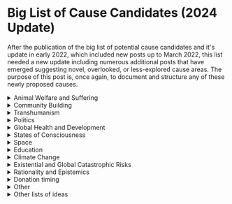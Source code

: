 # Big List of Cause Candidates (2024 Update)
After the publication of the big list of potential cause candidates and it's update in early 2022, which included new posts up to March 2022, this list needed a new update including numerous additional posts that have emerged suggesting novel, overlooked, or less-explored cause areas. The purpose of this post is, once again, to document and structure any of these newly proposed causes. 

<details>
<summary>Animal Welfare and Suffering</summary>
  ---
  
**1.Wild Animal Suffering Caused by Fires**

- [Wild animal suffering caused by fires and ways to prevent it: a noncontroversial intervention](https://forum.effectivealtruism.org/posts/D2L3YjYnKh6XtZZqu/wild-animal-suffering-caused-by-fires-and-ways-to-prevent-it) (@Animal_Ethics)

**2. Invertebrate Welfare**

- [Invertebrate Welfare Cause Profile](https://forum.effectivealtruism.org/posts/EDCwbDEhwRGZjqY6S/invertebrate-welfare-cause-profile) (@Jason Schukraft)
- [The scale of direct human impact on invertebrates](https://forum.effectivealtruism.org/posts/9drbh8sKzzykaX38P/the-scale-of-direct-human-impact-on-invertebrates) (@abrahamrowe)

**3. Humane Pesticides**

- [Humane Pesticides as the Most Marginally Effective Cause](https://forum.effectivealtruism.org/posts/qnGkejbe7S8tpCaBx/humane-pesticides-as-the-most-marginally-effective-cause) (@JeffMJordan)
- [Improving Pest Management for Wild Insect Welfare](https://forum.effectivealtruism.org/posts/puxyrkSSZ9FEYK6Rm/improving-pest-management-for-wild-insect-welfare-1) (@Wild_Animal_Initiative)

**4. Diet Change**

- [Is promoting veganism neglected and if so what is the most effective way of promoting it?](https://forum.effectivealtruism.org/posts/CZ2pyJPTAjcMX5Gyt/is-promoting-veganism-neglected-and-if-so-what-is-the-most) (@samuel072)
- [Animal Equality showed that advocating for diet change works. But is it cost-effective?](https://forum.effectivealtruism.org/posts/9ShnvD6Zprhj77zD8/animal-equality-showed-that-advocating-for-diet-change-works) (@Peter_Hurford, @Marcus_A_Davis)
- [Cost-effectiveness analysis of a program promoting a vegan diet](https://forum.effectivealtruism.org/posts/bxqMGCLNaz8Cbq7Yr/cost-effectiveness-analysis-of-a-program-promoting-a-vegan) (@nadavb, @sella, @GidonKadosh, @MorHanany)
- [Measuring Change in Diet for Animal Advocacy](https://forum.effectivealtruism.org/posts/Z6QhwL3MDppdrygQB/measuring-change-in-diet-for-animal-advocacy) (@Jacob_Peacock)

**5. Vegan/Vegetarian Recidivism**

- [Veg*n recidivism seems important, tractable, and neglected](https://forum.effectivealtruism.org/posts/NDhjoWvTA8z4pq8hD/veg-n-recidivism-seems-important-tractable-and-neglected) (@xccf)

**6. Plant-Based Seafood**

- [Plant-Based Seafood: A Promising Intervention in Food Technology? - Charity Entrepreneurship Approach Report](https://forum.effectivealtruism.org/posts/FWRqytSMLZXSSQP4N/plant-based-seafood-a-promising-intervention-in-food) (vicky_cox)

**7. Improving plant-based diets**

- [The Case for Rare Chinese Tofus](https://forum.effectivealtruism.org/posts/u76hM793BDvyqfdAH/the-case-for-rare-chinese-tofus-1) (@George Stiffman)


**8. Moral Circle Expansion**

- [Why I prioritize moral circle expansion over artificial intelligence alignment](https://forum.effectivealtruism.org/posts/BY8gXSpGijypbGitT/why-i-prioritize-moral-circle-expansion-over-artificial) (@Jacy_Reese)

**9. Analgesics for Farm Animals**

- [Analgesics for farm animals](https://forum.effectivealtruism.org/posts/LLLFTXiHMEd4MctQ5/analgesics-for-farm-animals) (@Monica)

**10. Welfare of Specific Animals**

Rethink Priorities has done research on the welfare of specific animals, and possible interventions to improve it:

- *Honey Bee Welfare*: [Managed Honey Bee Welfare: Problems and Potential Interventions](https://forum.effectivealtruism.org/posts/XyKJJqLQjSKzL7ykP/managed-honey-bee-welfare-problems-and-potential-1)
- *Baitfish*: [Fish used as live bait by recreational fishermen](https://forum.effectivealtruism.org/posts/gGiiktK69R2YY7FfG/fish-used-as-live-bait-by-recreational-fishermen)
- *Fish Stocking*: [35-150 billion fish are raised in captivity to be released into the wild every year](https://forum.effectivealtruism.org/posts/4FSANaX3GvKHnTgbw/35-150-billion-fish-are-raised-in-captivity-to-be-released)
- *Wild-caught Fish*: [Worse things happen at sea: The welfare of wild-caught fish](http://www.fishcount.org.uk/published/standard/fishcountfullrptSR.pdf)
- *Cleaner Fish*: [Cleaner Fish: A Neglected Issue Within A Neglected Issue](https://forum.effectivealtruism.org/posts/HboFNEyAxa7nzdFhF/cleaner-fish-a-neglected-issue-within-a-neglected-issue) (@Martine Klock Fleten).
- *Rodents Fed to Snakes*: [Rodents farmed for pet snake food](https://forum.effectivealtruism.org/posts/pGwR2xc39PMSPa6qv/rodents-farmed-for-pet-snake-food) (@saulius)
- *Mice and Rats*: [Question] **[Are mice or rats (as pests) a potential area of animal welfare improvement?](https://forum.effectivealtruism.org/posts/RgkxGz75YogvTTA9o/are-mice-or-rats-as-pests-a-potential-area-of-animal-welfare) (@Louis_Dixon)
- *Insect Farming*: [Insects raised for food and feed — global scale, practices, and policy](https://forum.effectivealtruism.org/posts/ruFmR5oBgqLgTcp2b/insects-raised-for-food-and-feed-global-scale-practices-and)
- *Snail Farming*: [Snails used for human consumption: The case of meat and slime](https://forum.effectivealtruism.org/posts/C8247akhZpyMXkRb3/snails-used-for-human-consumption-the-case-of-meat-and-slime)
- *Cochineals*: [Global cochineal production: scale, welfare concerns, and potential interventions](https://forum.effectivealtruism.org/posts/tDYtn4DhFsR7pR35i/global-cochineal-production-scale-welfare-concerns-and)
- *Silkworms*: [Silk production: global scale and animal welfare issues](https://forum.effectivealtruism.org/posts/mZEuNcwTZxLnXrZR6/silk-production-global-scale-and-animal-welfare-issues)
- *Owned cats outdoors in Canada: [*Would a reduction in the number of owned cats outdoors in Canada and the US increase animal welfare?](https://forum.effectivealtruism.org/posts/QwPg6C43s6wKZ2tv7/would-a-reduction-in-the-number-of-owned-cats-outdoors-in-1) (@kcudding)
- *Chickens*: [Question] [New EA cause area: Breeding really dumb chickens](https://forum.effectivealtruism.org/posts/ySwJso4F3AzbxHdET/new-ea-cause-area-breeding-really-dumb-chickens) (@Sam Enright).
- *Baboons*: [Urban wildlife in South Africa - Cape baboons](https://forum.effectivealtruism.org/posts/sadugJrbaa9v2z9zg/urban-wildlife-in-south-africa-cape-baboons) (@ajmfisher). 

**11. Cell-Based Meat R&D**

- [The extreme cost-effectiveness of cell-based meat R&D](https://forum.effectivealtruism.org/posts/cXWAJPipxg5dMxfx8/the-extreme-cost-effectiveness-of-cell-based-meat-r-and-d) (@Stijn)

**12. Animal-Free Proteins**

- [Animal-free proteins: A bright outlook and a to-do list (BCG report)](https://forum.effectivealtruism.org/posts/AwPtuGn62p6T4yuhD/animal-free-proteins-a-bright-outlook-and-a-to-do-list-bcg) (@FGH)

**13. Antibiotic Resistance in Farmed Animals**

- [Antibiotic resistance: Should animal advocates intervene?](https://forum.effectivealtruism.org/posts/2qXfME3Rrcd7mdnMr/antibiotic-resistance-should-animal-advocates-intervene) (@Bella_Forristal)


**14. Helping Wild Animals Through Vaccination**

- [Helping wild animals through vaccination: could this happen for coronaviruses like SARS-CoV-2?](https://forum.effectivealtruism.org/posts/AsKaJYQtm6NMHSc26/helping-wild-animals-through-vaccination-could-this-happen)


**15. Herbivorizing Predators**

- [Should we herbivorize predators?](https://forum.effectivealtruism.org/posts/t54zASn6ohSbTbrsX/should-we-herbivorize-predators)

</details>

<details>
<summary>Community Building</summary>


**1.Effective Animal Advocacy Movement Building**

*Related categories*: Animal Welfare and Suffering

- [Effective animal advocacy movement building: a neglected opportunity?](https://forum.effectivealtruism.org/posts/7sdcXbTqjgFwzds2S/effective-animal-advocacy-movement-building-a-neglected)

**2. Non-Western EA**

- [Neglected EA Regions](https://forum.effectivealtruism.org/posts/thydMM6FCuZFpRTS7/neglected-ea-regions)

**3. Understanding and/or reducing value drift.**

*Pointer: This cause has its own [EA Forum tag](https://forum.effectivealtruism.org/topics/value-drift).*

- [A Qualitative Analysis of Value Drift in EA](https://forum.effectivealtruism.org/posts/jG8pptGksBpzyTxYg/a-qualitative-analysis-of-value-drift-in-ea-1)

**4. High School Outreach**

- [EA outreach to high school competitors](https://forum.effectivealtruism.org/posts/DgygoJLDxBjFuq7p4/ea-outreach-to-high-school-competitors)

**5. Idea Inoculation**

- [Effective outreach: evaluating "Idea innoculation"](https://forum.effectivealtruism.org/posts/TkwAWgcYsF4DQ3T58/effective-outreach-evaluating-idea-innoculation)

**6. Values Spreading**

- [Values Spreading is Often More Important than Extinction Risk](https://reducing-suffering.org/values-spreading-often-important-extinction-risk/)
- [On Values Spreading](https://forum.effectivealtruism.org/posts/BpuTtsz6J6GBycYvJ/on-values-spreading)
- [Against moral advocacy](https://rationalaltruist.com/2013/06/13/against-moral-advocacy/)
- [Effective Altruism and Free Riding](https://forum.effectivealtruism.org/posts/54Cdt4BR84vDcki6i/effective-altruism-and-free-riding)
- [High-Leverage Values Spreading](https://forum.effectivealtruism.org/posts/wtNCs2TgtDpu3W7Ke/charities-i-would-like-to-see#High_Leverage_Values_Spreading)
- [Promoting Simple Altruism](https://forum.effectivealtruism.org/posts/Ekbs2zkPmxJYZxgwv/promoting-simple-altruism)
  
</details>

<details>
<summary>Transhumanism</summary>
  
*Related categories*: Global Health and Development, States of Consciousness

**1.Cryonics**

- [Is there a hedonistic utilitarian case for Cryonics? (Discuss)](https://forum.effectivealtruism.org/posts/jd4ycHq8aqFgJGvkY/is-there-a-hedonistic-utilitarian-case-for-cryonics-discuss) (@OzzieGooen)
- [Brain preservation to prevent involuntary death: a possible cause area](https://forum.effectivealtruism.org/posts/sRXQbZpCLDnBLXHAH/brain-preservation-to-prevent-involuntary-death-a-possible) (@AndyMcKenzie)

**2. Ageing**

*Pointer*: This cause candidate has its own [EA Forum tag](https://forum.effectivealtruism.org/topics/life-extension). For illustration purposes:

- [How to evaluate neglectedness and tractability of ageing research](https://forum.effectivealtruism.org/posts/zQDakLnNumoejXZuX/how-to-evaluate-neglectedness-and-tractability-of-aging)
- [Project Proposal: Gears and Aging](https://forum.effectivealtruism.org/posts/96QqhL5cJftYAp2ez/project-proposal-gears-and-aging)
- [[Draft] Fighting Aging as an Effective Altruism Cause](https://forum.effectivealtruism.org/posts/y3pkt43XsiGmg4Mje/draft-fighting-aging-as-an-effective-altruism-cause)
- [Cost-Effectiveness of Aging Research](https://forum.effectivealtruism.org/posts/JsL2kPWJYRxn9rCWR/cost-effectiveness-of-aging-research)
- [A general framework for evaluating ageing research](https://forum.effectivealtruism.org/posts/jYMdWskbrTWFXG6dH/a-general-framework-for-evaluating-aging-research-part-1)
- [RP Work Trial Output: How to Prioritize Anti-Aging Prioritization - A Light Investigation](https://forum.effectivealtruism.org/posts/55YvXmp693t5XaRyR/rp-work-trial-output-how-to-prioritize-anti-aging)

**3. Genetic Enhancement**

- [Genetic Enhancement as a Cause Area](https://forum.effectivealtruism.org/posts/T8eKL6xdfL4yA2kvg/genetic-enhancement-as-a-cause-area)

**4. Mind Enhancement**

- [Mind Enhancement: A High Impact, High Neglect Cause Area?](https://forum.effectivealtruism.org/posts/FvZmZdqHNofJyw4Xv/mind-enhancement-a-high-impact-high-neglect-cause-area)

- [Cause profile: Cognitive Enhancement Research](https://forum.effectivealtruism.org/posts/MojiqNw5MN6WMXETc/cause-profile-cognitive-enhancement-research-1)

**5. Finding Extraterrestrial Life**

- [Cosmic EA: How Cost Effective Is Informing ET?](https://forum.effectivealtruism.org/posts/ga5qCreTmruCkoL4F/cosmic-ea-how-cost-effective-is-informing-et)

</details>

<details>
<summary>Politics</summary>
### **Politics: Ideological Politics**

**1. Local Political Causes**

- [Should local EA groups support political causes?](https://forum.effectivealtruism.org/posts/kfw94gsrCwo8MuL8h/should-local-ea-groups-support-political-causes)
- [Recommendations for prioritizing political engagement in the 2020 US elections](https://forum.effectivealtruism.org/posts/bpeWM6uwPaMP3kJsC/recommendations-for-prioritizing-political-engagement-in-the)
- [New Top EA Cause: Politics](https://forum.effectivealtruism.org/posts/SwADGj8f5sxAmXyLx/new-top-ea-cause-politics)
- [Georgia on my Mind: Effectively Flipping the Senate](https://forum.effectivealtruism.org/posts/vzH8g7GtoJLQHzNLS/georgia-on-my-mind-effectively-flipping-the-senate)
- [What Are Effective Alternatives to Party Politics for Effective Public Policy Advocacy?](https://forum.effectivealtruism.org/posts/TJPedCHGoHJiySuTn/what-are-effective-alternatives-to-party-politics-for)
- [What is the increase in expected value of effective altruist Wayne Hsiung being mayor of Berkeley instead of its current incumbent?](https://forum.effectivealtruism.org/posts/Rcys5RkBzZ5vacBYY/what-is-the-increase-in-expected-value-of-effective-altruist)
- [Why are party politics not an EA priority?](https://forum.effectivealtruism.org/posts/Tju9XKJJhKbKo2CC7/why-are-party-politics-not-an-ea-priority)

**2. Fighting Harmful Ideologies**

- [Ineffective Altruism: Are there ideologies which generally cause their adherents to have worse impacts?](https://forum.effectivealtruism.org/posts/t2TMwuDirnFz6PA5p/ineffective-altruism-are-there-ideologies-which-generally)

### **Politics: Global politics**

Pointer: See also the EA Forum tag for [Global Governance](https://forum.effectivealtruism.org/topics/global-governance).

**1. Democracy Promotion**

- [Democracy Promotion as an EA Cause Area](https://forum.effectivealtruism.org/posts/dTconqCtsmHQsNwo9/democracy-promotion-as-an-ea-cause-area-1)
- [Decreasing populism and improving democracy, evidence-based policy, and rationality](https://forum.effectivealtruism.org/posts/8cr7godn8qN9wjQYj/decreasing-populism-and-improving-democracy-evidence-based) (@Hauke Hillebrandt)

**2. Promotion of Parliamentarism**

- [The effective altruist case for parliamentarism](https://forum.effectivealtruism.org/posts/ZKzjaAGhddTF3iCQ9/the-effective-altruist-case-for-parliamentarism)

**3. Promotion of Self-Determination**

- [A framework for self-determination](https://forum.effectivealtruism.org/posts/DBhuERvKRgGpLiK6T/A%20framework%20for%20self-determination)

**4. Human Rights in North Korea**

- [Cause Area: Human Rights in North Korea](https://forum.effectivealtruism.org/posts/werW78GfeAgBRbvF3/cause-area-human-rights-in-north-korea)

**5. Improving Local Governance in Fragile States**

- [Improving local governance in fragile states - practical lessons from the field](https://forum.effectivealtruism.org/posts/ynEh6An8PGpGmnCMM/improving-local-governance-in-fragile-states-practical)

### **Politics: System Change, Targeted Change, and Policy Reform.**

**1. Better Political Systems and Policy-Making**

Pointer: The related Institutional Decision-Making has its own [EA Forum tag](https://forum.effectivealtruism.org/topics/institutional-decision-making); more cause candidates can be found there.

- [Cause: Better political systems and policy making](https://forum.effectivealtruism.org/posts/qyX2YG2LCKCsMc2oX/cause-better-political-systems-and-policy-making)
- [Some personal thoughts on EA and systemic change](https://forum.effectivealtruism.org/posts/QYH9yJ4WfHRs3ftJD/some-personal-thoughts-on-ea-and-systemic-change)
- [Deliberation May Improve Decision-Making](https://forum.effectivealtruism.org/posts/kCkd9Mia2EmbZ3A9c/deliberation-may-improve-decision-making)
- [Answer to “Short List of Cause Areas?”](https://forum.effectivealtruism.org/posts/NxM7JENRyreE5BbjQ/short-list-of-cause-areas?commentId=7hwTnJz5uc2g7HPeC)

**2. Getting Money Out of Politics and Into Charity**

- [Getting money out of politics and into charity](https://forum.effectivealtruism.org/posts/poQebofmZCdXye8h6/getting-money-out-of-politics-and-into-charity)

**3. Vote Pairing**

- [Vote Pairing is a Cost-Effective Political Intervention](https://forum.effectivealtruism.org/posts/2QhtwLnxLa2DoBx2Z/vote-pairing-is-a-cost-effective-political-intervention) (@Ben_West)

**4. Electoral Reform**

- [Why You Should Invest In Upgrading Democracy And Give To The Center For Election Science](https://forum.effectivealtruism.org/posts/jSjBHmgu3ZGcrW4t2/why-you-should-invest-in-upgrading-democracy-and-give-to-the)

**5. Tax Justice**

- [Tax Havens and the case for Tax Justice](https://forum.effectivealtruism.org/posts/LMN6kLhdre9szBv5o/tax-havens-and-the-case-for-tax-justice)

**6. Effective Informational Lobbying**

- [Informational Lobbying: Theory and Effectiveness](https://forum.effectivealtruism.org/posts/K638s9L2wCEW78DEF/informational-lobbying-theory-and-effectiveness) (@Matt_Lerner)
- [Effective Lobbying Discussion Group](https://forum.effectivealtruism.org/posts/FqNbt76MLofRiFfKp/effective-lobbying-discussion-group) (@Noah Wescombe)

**7. Ballot Initiatives**

- [Intervention Profile: Ballot Initiatives](https://forum.effectivealtruism.org/posts/2LdswNsEZAgDfJDzo/intervention-profile-ballot-initiatives) (@Jason Schukraft)

**8. Increasing Development Aid**

*Related categories*: Global Health and Development.

- [Funding Proposal: Supporting a Campaign to Increase Canadian Official Development Assistance](https://forum.effectivealtruism.org/posts/9cLAqwGgtyGTkx28k/funding-proposal-supporting-a-campaign-to-increase-canadian)
- [EAF's ballot initiative doubled Zurich's development aid](https://forum.effectivealtruism.org/posts/dTdSnbBB2g65b2Fb9/eaf-s-ballot-initiative-doubled-zurich-s-development-aid)
- [£4bn for the global poor: the UK's 0.7%](https://forum.effectivealtruism.org/posts/a5qSgWBLRsicYFRFm/gbp4bn-for-the-global-poor-the-uk-s-0-7)

**9. Institutions for Future Generations**

*Pointer*: This cause candidate has its own [EA Forum tag](https://forum.effectivealtruism.org/topics/institutions-for-future-generations). For illustration purposes:

- [Institutions for Future Generations](https://forum.effectivealtruism.org/posts/op93xvHkJ5KvCrKaj/institutions-for-future-generations)
    
    

**10. Decline or Collapse of the US.**

- [EA and the Possible Decline of the US: Very Rough Thoughts](https://forum.effectivealtruism.org/posts/MjWHupe8d8mMGJqKP/ea-and-the-possible-decline-of-the-us-very-rough-thoughts) (@Cullen_OKeefe)

### **Politics: Armed Conflict**

This cause has two related EA Forum tags: [Armed conflict](https://forum.effectivealtruism.org/posts/MsJvzmYLMpsdJBb6C/which-nuclear-wars-should-worry-us-most) and [Nuclear Weapons](https://forum.effectivealtruism.org/topics/nuclear-weapons) which may contain more cause candidates.

**1. Preventing or Reducing The Severity of Nuclear War**

- [Which nuclear wars should worry us most?](https://forum.effectivealtruism.org/posts/MsJvzmYLMpsdJBb6C/which-nuclear-wars-should-worry-us-most) (@Luisa_Rodriguez)

*Note*: [Luisa Rodríguez](https://forum.effectivealtruism.org/users/luisa_rodriguez) has more content in this cause.

**2. Ukraine Conflict**

- [Ukraine giving - short term high leverage](https://forum.effectivealtruism.org/posts/9A8rfagaSvow6pCsN/ukraine-giving-short-term-high-leverage) (@Timothy_Liptrot)

</details>

<details>
<summary>Global Health and Development</summary>
### Global **Health and Development: Physical health**

**1. Reducing the Efficiency of Genocides**  

- [A brief look at reducing the efficiency of genocides](https://forum.effectivealtruism.org/posts/Du7BzmTEoDZ44AbN7/a-brief-look-at-reducing-the-efficiency-of-genocides) (@NLHeath)

**2. Malnutrition**

- [Might targeting malnutrition (not undernourishment!) be an important cause area?](https://forum.effectivealtruism.org/posts/3YEnCxrbFzmFDNfx5/might-targeting-malnutrition-not-undernourishment-be-an) (@peter_janicki)

**3. Diet Change**

- [Dietary habits – Another potential Cause Area?](https://forum.effectivealtruism.org/posts/k7qL3GsHqioyauHQw/dietary-habits-another-potential-cause-area) (@peter_janicki)

**4. Raising IQ**

*Related categories*: [Transhumanism](https://forum.effectivealtruism.org/topics/transhumanism)

- [Consider raising IQ to do good](https://forum.effectivealtruism.org/posts/oGBdBsPc45ZrRPkwZ/consider-raising-iq-to-do-good) (@Lila_Rieber)

**5. Physical Goods**

- [The EA movement is neglecting physical goods](https://forum.effectivealtruism.org/posts/XwchM4mDT6hocqj2h/the-ea-movement-is-neglecting-physical-goods) (@ruthgrace)

**6. Fighting Diarrhoea**

- [How does fighting diarrhoea stack up to malaria in effectiveness?](https://forum.effectivealtruism.org/posts/6u7RdvDqHKLcFjueq/how-does-fighting-diarrhoea-stack-up-to-malaria-in) (@MichaelDello)

**7. Fighting Fistulae**

- [Question] [Can it be more cost-effective to prevent than to treat obstetric fistulas?](https://forum.effectivealtruism.org/posts/mRHH8TECAnaEkXmRK/can-it-be-more-cost-effective-to-prevent-than-to-treat-2) (@brb243)

**8. International Supply Chain Accountability**

- [New Cause Area Proposal: International Supply Chain Accountability](https://forum.effectivealtruism.org/posts/ME4zE34KBSYnt6hGp/new-top-ea-cause-international-supply-chain-accountability) (@NunoSempere)


**9. Chloramphenicol for Heart Attacks**

- [Chloramphenicol as intervention in heart attacks](https://forum.effectivealtruism.org/posts/KuZ7mwrmS9ZAmqtnM/chloramphenicol-as-intervention-in-heart-attacks) (@G Gordon Worley III)


**10. COVID-19**

*Pointer*: This cause candidate has its own [EA Forum tag](https://forum.effectivealtruism.org/topics/coronavirus), which contains more cause candidates. Here are some examples included for illustration purposes:

- [Is rapid diagnostic testing (RDT), such as for coronavirus, a neglected area in Global Health?](https://forum.effectivealtruism.org/posts/Rwbd772QcugNv4e5x/is-rapid-diagnostic-testing-rdt-such-as-for-coronavirus-a) (@Ramiro)
- [Customized COVID-19 risk analysis as a high value area](https://forum.effectivealtruism.org/posts/q3v8CpAiuNhZzJ7Gt/customized-covid-19-risk-analysis-as-a-high-value-area) (@Askell)
- [Responding to COVID-19 in India](https://forum.effectivealtruism.org/posts/juwNwpvHcHcH2dRzB/responding-to-covid-19-in-india) (@Suvita)
- [Coronavirus Research Ideas for EAs](https://forum.effectivealtruism.org/posts/AcksHPwQupvPRKcZm/coronavirus-research-ideas-for-eas) (@Peter_Hurford)
- [Coronavirus and long term policy [UK focus]](https://forum.effectivealtruism.org/posts/ZvfG9BDg8GowCcacR/coronavirus-and-long-term-policy-uk-focus) (@weeatquince)

**11. Vaccines**

- [EA Should Spend Its “Funding Overhang” on Curing Infectious Diseases](https://forum.effectivealtruism.org/posts/maWneZjzQpigAFKPZ/ea-should-spend-its-funding-overhang-on-curing-infectious) (@joshcmorrison)


**12. Clean Cookstoves**

- [Clean cookstoves may be competitive with GiveWell-recommended charities](https://forum.effectivealtruism.org/posts/cz85mufYwiiukpowD/clean-cookstoves-may-be-competitive-with-givewell) (@Suvita)


**13. Agricultural R&D**

- [Agricultural research and development](https://forum.effectivealtruism.org/posts/3a3viueN5DA2jwxCu/agricultural-research-and-development) (@David_Goll)

**14. Golden Rice**

- [Should GMOs (e.g. golden rice) be a cause area?](https://forum.effectivealtruism.org/posts/AF8hvNXFqhZsDmrTc/should-gmos-e-g-golden-rice-be-a-cause-area)

**15. Agricultural Land Redistribution**

- [Intervention report: Agricultural land redistribution](https://forum.effectivealtruism.org/posts/LempBhdJe6HzwtDxd/intervention-report-agricultural-land-redistribution)

**16. Ventilation**

- [Cost-Effectiveness of Air Purifiers against Pollution](https://forum.effectivealtruism.org/posts/umzu3RGBBhA3fefhw/cost-effectiveness-of-air-purifiers-against-pollution)
- [How a ventilation revolution could help mitigate the impacts of air pollution and airborne pathogens](https://forum.effectivealtruism.org/posts/PQK52rfMyLFGkHmrt/how-a-ventilation-revolution-could-help-mitigate-the-impacts)

**17. Stubble Burning in India**

- [Stubble Burning in India](https://forum.effectivealtruism.org/posts/s82X4ta6ucaPYRf9S/notes-stubble-burning-in-india) (@Jason Schukraft)

Stubble burning in north India is a major contributor to seasonal decreases in ambient air quality.

**18. Starvation in Afghanistan**

- [Millions face starvation in Afghanistan](https://forum.effectivealtruism.org/posts/ysZRpArx5sg5c4kN5/linkpost-millions-face-starvation-in-afghanistan)

**19. Water, Sanitation and Hygiene Interventions**

- [If you (mostly) believe in worms, what should you think about WASH?](https://forum.effectivealtruism.org/posts/FAA22RbfgC68fRnRs/if-you-mostly-believe-in-worms-what-should-you-think-about) (@alexrjl)

**20. Research on Inbreeding**

- [Inbreeding and global health & development](https://forum.effectivealtruism.org/posts/kBXcwroun6xv46DBa/inbreeding-and-global-health-and-development) (@pafnuty)

**21. Stopping Miscarriages**

- [Might stopping miscarriages be a very important cause area?](https://forum.effectivealtruism.org/posts/F4CfKz9cfhLn9jPuu/might-stopping-miscarriages-be-a-very-important-cause-area) (@SaraAzubuike)

**22. Advocacy for Legalizing Abortion**

- [Question] [Developing countries and adolescent pregnancy: how effective could advocacy for legalizing abortion be?](https://forum.effectivealtruism.org/posts/uvw7M7c7fEfatRwxg/developing-countries-and-adolescent-pregnancy-how-effective-4) (@Ramiro)

**23. Drug Legalisation**

- [Ending The War on Drugs - A New Cause For Effective Altruists?](https://forum.effectivealtruism.org/posts/7WLasmb9R2DQgDorm/ending-the-war-on-drugs-a-new-cause-for-effective-altruists) (@MichaelPlant)

**24. Patent Policy**

- [Global Health Innovation Incentives, Patent Trolls, and Evergreening: Discussion of Subtopics within US Patent Policy](https://forum.effectivealtruism.org/posts/ZFpZgy8jEZ55qieY7/global-health-innovation-incentives-patent-trolls-and) (@schethik)

**25. Training Economists**

- [Hits-based development: funding developing-country economists](https://forum.effectivealtruism.org/posts/geDd86p6C6a2pkZXr/hits-based-development-funding-developing-country-economists)

**26. Improving Welfare Algorithms**

- [Link] [Improving the lives of millions of Latin Americans through better welfare targeting algorithms](https://forum.effectivealtruism.org/posts/25PdnAsMPaepRAh5o/improving-the-lives-of-millions-of-latin-americans-through) (@NORIEGA)

**27. Low Back Pain**

- [Preventing low back pain with exercise](https://forum.effectivealtruism.org/posts/swwgCnaxbzSupv6vZ/preventing-low-back-pain-with-exercise) (@Ryan Kidd)

**28. Chronic Pain**

- [Should Chronic Pain be a cause area?](https://forum.effectivealtruism.org/posts/qFgCg94gGBqrXni7N/should-chronic-pain-be-a-cause-area) (@mariushobbhahn)

**29. Intactivism**

- [Intactivism as a potential Effective Altruist cause area?](https://forum.effectivealtruism.org/posts/jtG75XvwajobTT7qB/intactivism-as-a-potential-effective-altruist-cause-area) (@Question Mark)

**30. Delaying Aging**

- [Work Test for Charity Entrepreneurship: Delaying Aging](https://forum.effectivealtruism.org/posts/kiYxCuqMWCz2j8KxS/work-test-for-charity-entrepreneurship-delaying-aging) (@Heye Groß)

**31. Health in Younger Generations**

- [The health of millennials](https://forum.effectivealtruism.org/posts/BGKeAiTZPFvYT5kRd/the-health-of-millennials) (@Michael_2358)

**32. Charter Cities**

- [Intervention Report: Charter Cities](https://forum.effectivealtruism.org/posts/EpaSZWQkAy9apupoD/intervention-report-charter-cities)
- [Further thoughts on charter cities and effective altruism](https://forum.effectivealtruism.org/posts/9oyHip2JCyjdLPhEs/further-thoughts-on-charter-cities-and-effective-altruism) (@marklutter)

**33. Alleviating Price Risk**

- [Want to alleviate developing world poverty? Alleviate price risk. (2018)](https://forum.effectivealtruism.org/posts/cDRtP5TxbrpuQBmZ8/want-to-alleviate-developing-world-poverty-alleviate-price)

**34. Fighting Corruption**

- [Fighting corruption in aid-embezzling](https://forum.effectivealtruism.org/posts/xmsEgHazbRPD7LhB4/fighting-corruption-in-aid-embezzling) (@MarcSerna)

**35. Lead Exposure**

- [Global lead exposure report](https://forum.effectivealtruism.org/posts/naTwu3xD3WFWu5fbp/global-lead-exposure-report) (@David Rhys Bernard & @Jason Schukraft)

**36. Fungal Diseases**

- [Antifungal Resistance - The Neglected Cousin of Antibiotic Resistance](https://forum.effectivealtruism.org/posts/NHJRmX9tqYo7HiDdp/antifungal-resistance-the-neglected-cousin-of-antibiotic) (@Madhav Malhotra)

### **Global Health and Development: Mental Health**

- [Cause profile: mental health](https://forum.effectivealtruism.org/posts/XWSTBBH8gSjiaNiy7/cause-profile-mental-health) (@MichaelPlant)
- [HLI's Mental Health Programme Evaluation Project - Update on the First Round of Evaluation](https://forum.effectivealtruism.org/posts/uzLRw7cjpKnsuM7c3/hli-s-mental-health-programme-evaluation-project-update-on) (@Jasper Synowski)
- ["Fixing Adolescence" as a Cause Area?](https://forum.effectivealtruism.org/posts/WJzxnrxRFZPypZezq/fixing-adolescence-as-a-cause-area) (@kirchner.jan)
- [Link] [Preprint is out! 100,000 lumens to treat seasonal affective disorder](https://forum.effectivealtruism.org/posts/bwhDhZQvbEcG4FEb8/preprint-is-out-100-000-lumens-to-treat-seasonal-affective) (@Fabienne)
- [Sex work as part of mental health and wellbeing services](https://forum.effectivealtruism.org/posts/HX8Nh8daXQdXn57x7/sex-work-as-part-of-mental-health-and-wellbeing-services) (@Mary)
- Mental health apps: [**Mind Ease: a promising new mental health intervention**](https://forum.effectivealtruism.org/posts/kuZz3aB6Z7tciEhG5/mind-ease-a-promising-new-mental-health-intervention) (@PeterBrietbart)
    - See also: [**Ineffective entrepreneurship: post-mortem of Hippo, the happiness app that never quite was**](https://forum.effectivealtruism.org/posts/KhwiyLpJmW6fcAuuo/ineffective-entrepreneurship-post-mortem-of-hippo-the) (@MichaelPlant)
- Preventing/Curing Trauma: [**Is trauma a potential EA cause area?**](https://forum.effectivealtruism.org/posts/4Xb7mLRCh6GExtW6w/is-trauma-a-potential-ea-cause-area) (@nonzerosum)
- Preventing Child Abuse: [**Is preventing child abuse a plausible Cause X?**](https://forum.effectivealtruism.org/posts/C5diBK7sJmoYWdrCs/is-preventing-child-abuse-a-plausible-cause-x) (@Milan_Griffes)
- Anti-tribalism: [**Anti-tribalism and positive mental health as high-value cause areas**](https://forum.effectivealtruism.org/posts/Qgq4zJPzR9TCJ89wj/anti-tribalism-and-positive-mental-health-as-high-value) (@Kaj_Sotala)
- Insomnia: [**Insomnia: a promising cure**](https://forum.effectivealtruism.org/posts/q8g2MXQCmKoYhEjsT/insomnia-a-promising-cure) (@Halstead)
- Sleep loss: [**Should we consider the sleep loss epidemic an urgent global issue?**](https://forum.effectivealtruism.org/posts/G6aZMjXBke326WJLp/should-we-consider-the-sleep-loss-epidemic-an-urgent-global) (@orenmn)
- Mindfulness Based Stress Reduction: [**Cost Effectiveness of Mindfulness Based Stress Reduction**](https://forum.effectivealtruism.org/posts/gkbpbSzEaEteF8FSm/cost-effectiveness-of-mindfulness-based-stress-reduction) (@Elizabeth)

</details>

<details>
<summary>States of Consciousness</summary>
  
**I think this category is unnecesary, and this causes can go to physical/mental health in Global Health and Development**

**1. Psychedelics**

- [Cash prizes for the best arguments against psychedelics being an EA cause area](https://forum.effectivealtruism.org/posts/zwno3Gxb8p6DmfadP/cash-prizes-for-the-best-arguments-against-psychedelics) (@Milan_Griffes)

**2. Fundamental Consciousness Research**

- [Principia Qualia: blueprint for a new cause area, consciousness research with an eye toward ethics and x-risk](https://forum.effectivealtruism.org/posts/kxHRn7Lye6FdQ3tEE/principia-qualia-blueprint-for-a-new-cause-area)

**3. Increasing Access to Pain Relief (Opioids) in Developing Countries**

- [Increasing Access to Pain Relief in Developing Countries - An EA Perspective](https://forum.effectivealtruism.org/posts/nsCFsRjfW6b72gJuB/increasing-access-to-pain-relief-in-developing-countries-an) (@Lee_Sharkey)

**4. Cluster Headaches**

- [OPIS initiative on access to psilocybin for cluster headaches](https://forum.effectivealtruism.org/posts/wfXrMmKcD6eLEbS6R/opis-initiative-on-access-to-psilocybin-for-cluster) (@jonleighton)

**5. Drug Policy Reform**

- [High Time For Drug Policy Reform](https://forum.effectivealtruism.org/posts/wu9nEXWtvhEnYQTxG/high-time-for-drug-policy-reform-part-1-4-introduction-and) (@MichaelPlant)

**6. Love**

- [Love seems like a high priority](https://forum.effectivealtruism.org/posts/qar8rGhomyNsQC85z/love-seems-like-a-high-priority) (@kbog)

**7. Universal Euphoria**


- [Happy animal farm — Universal euphoria](https://forum.effectivealtruism.org/posts/wtNCs2TgtDpu3W7Ke/charities-i-would-like-to-see#High_Leverage_Values_Spreading) (@Michael Dickens)
- [Hedonium](https://www.lesswrong.com/tag/orgasmium) (Less Wrong tag page)
- [Wireheading](https://www.lesswrong.com/tag/wireheading) (Less Wrong tag page)
- "Rats on heroin" thought experiment
- [The Tails Coming Apart As Metaphor For Life](https://slatestarcodex.com/2018/09/25/the-tails-coming-apart-as-metaphor-for-life/)

</details>

<details>
<summary>Space</summary>

**1. Space Colonization**

- [What analysis has been done of space colonization as a cause area?](https://forum.effectivealtruism.org/posts/Wwotfu2pz4bLPRNYg/what-analysis-has-been-done-of-space-colonization-as-a-cause) (@reallyeli)
- [The Case for Space: A Longtermist Alternative to Existential Threat Reduction](https://forum.effectivealtruism.org/posts/DKY5qedLxLhSab7XF/the-case-for-space-a-longtermist-alternative-to-existential) (@Giga)
- [An Informal Review of Space Exploration](https://forum.effectivealtruism.org/posts/xxcroGWRieSQjCw2N/an-informal-review-of-space-exploration#comments) (@kbog)

**2. Space Governance**

- [Space governance is important, tractable and neglected](https://forum.effectivealtruism.org/posts/QkRq6aRA84vv4xsu9/space-governance-is-important-tractable-and-neglected) (@Tobias_Baumann)

</details>

<details>
<summary>Education</summary>

**Maybe would be better in a sub-category in ‘Global Health and Development section’**

**1. Global Basic Education**

- [Global basic education as a missing cause priority](https://forum.effectivealtruism.org/posts/pe7QHjMpMuxT8YTir/global-basic-education-as-a-missing-cause-priority) (@lucy.ea8)

**2. Philosophy in Schools**

- [Are we neglecting education? Philosophy in schools as a longtermist area](https://forum.effectivealtruism.org/posts/Z64fKxmEP9YjHNAad/are-we-neglecting-education-philosophy-in-schools-as-a) (@jackmalde)

</details>

<details>
<summary>Climate Change</summary>

**1. General**

- [Does climate change deserve more attention within EA?](https://forum.effectivealtruism.org/posts/BwDAN9pGbmCYZGbgf/does-climate-change-deserve-more-attention-within-ea) (@Louis_Dixon)
- [Global development interventions are generally more effective than climate change interventions](https://forum.effectivealtruism.org/posts/GEM7iJnLeMkTMRAaf/updated-global-development-interventions-are-generally-more) (@HaukeHillebrandt)
- [Review of Climate Cost-Effectiveness Analyses](https://forum.effectivealtruism.org/posts/ynRG6JBvARS2cHu63/review-of-climate-cost-effectiveness-analyses) (@mchr3k)
- [Climate Change Is Neglected By EA](https://forum.effectivealtruism.org/posts/pcDAvaXBxTjRYMdEo/climate-change-is-neglected-by-ea) (@mchr3k)

**2. Public R&D to Deal With Climate Change**

- [Vox article](https://forum.effectivealtruism.org/posts/j7fuAbkPiPuPCegou/the-climate-change-policy-with-the-most-potential-is-the) (@Henry_Stanley)

**3. Leveraging the Climate Change Movement**

- [Taking advantage of climate change concerns to channel donations to EA-recommended organizations at low marginal cost (proposal and call for more research)](https://forum.effectivealtruism.org/posts/jdLomLk3F9vH85j6i/taking-advantage-of-climate-change-concerns-to-channel) (@ianps)

**4. Extinguishing or Preventing Coal Seam Fires**

- [Extinguishing or preventing coal seam fires is a potential cause area](https://forum.effectivealtruism.org/posts/2nrx8GdtobScoAZF8/extinguishing-or-preventing-coal-seam-fires-is-a-potential) (@kbog)

**5. Paris-Compliant Offsets**

- [Paris-compliant offsets - a high leverage climate intervention?](https://forum.effectivealtruism.org/posts/RvCvQqy46iyQkk2mq/paris-compliant-offsets-a-high-leverage-climate-intervention) (@Louis_Dixon)

**6. Help coral reefs survive climate change**

A Animal Wellfare

- [Trying to help coral reefs survive climate change seems incredibly neglected](https://forum.effectivealtruism.org/posts/YEkyuTvachFyE2mqh/trying-to-help-coral-reefs-survive-climate-change-seems). (@capybaralet)

**7. CO2 Sensors**

- [Question] [Any initiative/zo introduce small and cheap CO2 sensors?](https://forum.effectivealtruism.org/posts/waWQCL7kHARLcNEdw/any-initiative-zo-introduce-small-and-cheap-co-sensors) (@Martin (Huge) Vlach)

**8. Hurricanes**

- [Seeking a Collaboration to Stop Hurricanes?](https://forum.effectivealtruism.org/posts/Jsz7bMzAZsh3hkSEL/seeking-a-collaboration-to-stop-hurricanes) (@Anthony Repetto)

</details>

<details>
<summary>Existential and Global Catastrophic Risks</summary>

**Here sub-sections could be created, for example one for AI risks**

**1. Corporate Global Catastrophic Risks**

- [Corporate Global Catastrophic Risks (C-GCRs)](https://forum.effectivealtruism.org/posts/vy2QCTXfWhdiaGWTu/corporate-global-catastrophic-risks-c-gcrs-1) (@HaukeHillebrandt)

**2. Aligning Recommender Systems**

- [Aligning Recommender Systems as Cause Area](https://forum.effectivealtruism.org/posts/xzjQvqDYahigHcwgQ/aligning-recommender-systems-as-cause-area) (@IvanVendrov)

**3. Surveillance**

- [The case for studying stylometric deanonymisation as surveillance tech](https://forum.effectivealtruism.org/posts/nm2EczMBm99AZn5JK/the-case-for-studying-stylometric-deanonymisation-as) (@acylhalide)

**4. Keeping Calories in the Ocean for a Possible Catastrophe**

- [Has anyone done an analysis on the importance, tractability, and neglectedness of keeping human-digestible calories in the ocean in case we need it after some global catastrophe?](https://forum.effectivealtruism.org/posts/MCFakPtwy2KDCYK3Q/has-anyone-done-an-analysis-on-the-importance-tractability) (@Mati_Roy)

**5. Recovery from an Existential Catastrophe**

- [Shortening & enlightening dark ages as a sub-area of catastrophic risk reduction](https://forum.effectivealtruism.org/posts/o5hYrj5asR4jCBiZh/shortening-and-enlightening-dark-ages-as-a-sub-area-of) (@Jpmos)

**6. Resilience of Industry and the Electric Grid**

- [AGI safety and losing electricity/industry resilience cost-effectiveness](https://forum.effectivealtruism.org/posts/XA8QSCL7wZ973i6vr/agi-safety-and-losing-electricity-industry-resilience-cost) (@Ross_Tieman)

**7. Foods for Global Catastrophes (ALLFED)**

- [Cost-Effectiveness of Foods for Global Catastrophes: Even Better than Before?](https://forum.effectivealtruism.org/posts/CcNY4MrT5QstNh4r7/cost-effectiveness-of-foods-for-global-catastrophes-even) (@Denkenberger)

**8. Preventing Ideological Engineering and Social Control**

- [Ideological engineering and social control: A neglected topic in AI safety research?](https://forum.effectivealtruism.org/posts/oXzRPoCmYkEySevj8/ideological-engineering-and-social-control-a-neglected-topic) (@geoffreymiller)

**9. Reducing Long-Term Risks from Malevolent Actors**

- [Reducing long-term risks from malevolent actors](https://forum.effectivealtruism.org/posts/LpkXtFXdsRd4rG8Kb/reducing-long-term-risks-from-malevolent-actors) (@David_Althaus)

**10. Autonomous Weapons**

- [Why those who care about catastrophic and existential risk should care about autonomous weapons](https://forum.effectivealtruism.org/posts/oR9tLNRSAep293rr5/why-those-who-care-about-catastrophic-and-existential-risk-2) (@aaguirre)
- [On AI Weapons](https://forum.effectivealtruism.org/posts/vdqBn65Qaw77MpqXz/on-ai-weapons) (@kbog)

**11. AI Governance**

- [AI Governance: Opportunity and Theory of Impact](https://forum.effectivealtruism.org/posts/42reWndoTEhFqu6T8/ai-governance-opportunity-and-theory-of-impact) (@Allan Dafoe)

**12. International Cooperation**

- [International cooperation as a tool to reduce two existential risks](https://forum.effectivealtruism.org/posts/fkN9zcqNeZGrXeeMF/international-cooperation-as-a-tool-to-reduce-two) (@johl@umich.edu)

**13. Improving Disaster Shelters to Increase the Chances of Recovery From a Global Catastrophe**

*Pointer*: This cause candidate has its own [EA Forum tag](https://forum.effectivealtruism.org/topics/civilizational-collapse-and-recovery).

- [Improving disaster shelters to increase the chances of recovery from a global catastrophe](https://forum.effectivealtruism.org/posts/fTDhRL3pLY4PNee67/improving-disaster-shelters-to-increase-the-chances-of) (@Nick_Beckstead)

**14. Discovering Previously Unknown Existential Risks**

- [The Importance of Unknown Existential Risks](https://forum.effectivealtruism.org/posts/CRofnyTEqL4uSNBSi/the-importance-of-unknown-existential-risks) (@MichaelDickens)

**15. Exploring Using Insights from International Relations Theory to facilitate International Cooperation Against Existential Risks**

- [International Cooperation Against Existential Risks: Insights from International Relations Theory](https://forum.effectivealtruism.org/posts/sqTW3KhbkDirTh8vJ/international-cooperation-against-existential-risks-insights) (@Jenny_Xiao)

**16. Reducing Risks from Whole Brain Emulation**

- [The Age of Em](https://en.wikipedia.org/wiki/The_Age_of_Em) (Robin Hanson)

**17. Preventing/Avoiding Stable Longterm Totalitarianism**

- Chapter ["The Totalitarian Threat"](https://forum.effectivealtruism.org/posts/SCqRu6shoa8ySvRAa/www.gmu.edu/departments/economics/bcaplan/total4.doc), in *Global Catastrophic Risks* (Bryan Caplan)

**18. Reducing Risks from Atomically Precise Manufacturing / Molecular Nanotechnology**

- [Molecular machinery and manufacturing with applications to computation](https://dspace.mit.edu/handle/1721.1/27999) (Eric Drexler)
    
    1991
    

**19. AGI Safety Research Far in Advance**

- [Link] [A case for AGI safety research far in advance](https://forum.effectivealtruism.org/posts/W2jh4bELpgzsB5n4d/a-case-for-agi-safety-research-far-in-advance) (@steve2152)

**20. Evolutionary AI alignment**

- [Can we simulate human evolution to create a somewhat aligned AGI?](https://forum.effectivealtruism.org/posts/uk39s7wgLcotmFsto/can-we-simulate-human-evolution-to-create-a-somewhat-aligned)(@Thomas Kwa)

**21. Extraterrestrial Intelligence**

- [An EA case for interest in UAPs/UFOs and an idea as to what they are](https://forum.effectivealtruism.org/posts/Y7hX9T6eA7kQQNaH5/an-ea-case-for-interest-in-uaps-ufos-and-an-idea-as-to-what) (@TheNotSoGreatFilter)

**22. Fundamental Research**

- [Cause area: Fundamental Research](https://forum.effectivealtruism.org/posts/MGXuaCv3DqZXngAgz/cause-area-fundamental-research) (@amit.chilgunde)

**23. Universal Basic Income**

- [Mortality, existential risk, and universal basic income](https://forum.effectivealtruism.org/posts/Z8GCPjoy37AscwhTz/mortality-existential-risk-and-universal-basic-income) (@MaxGhenis)

**24. Short-range Forecasting**

- [Why short-range forecasting can be useful for longtermism](https://forum.effectivealtruism.org/posts/zjMeGcgWpvDcm3CkH/why-short-range-forecasting-can-be-useful-for-longtermism) (@Linch)

**25. Risk from Asteroids**

- [Risks from Asteroids](https://forum.effectivealtruism.org/posts/RZf2KqeMFZZEpvBHp/risks-from-asteroids) (@finm)

**26. Biosecurity**

- [Project Ideas in Biosecurity for EAs](https://forum.effectivealtruism.org/posts/NzqaiopAJuJ37tpJz/project-ideas-in-biosecurity-for-eas) (@Davidmanheim)
- [State of the land: Misinformation and its effects on global catastrophic risks](https://forum.effectivealtruism.org/posts/jEdrFvwcmTgXTegfL/state-of-the-land-misinformation-and-its-effects-on-global) (@ruthgrace)
- [Non-pharmaceutical interventions in pandemic preparedness and response](https://forum.effectivealtruism.org/posts/ydcF5CX7AkpNwMyGh/non-pharmaceutical-interventions-in-pandemic-preparedness#Tractability) (@James Smith)
- [Concrete Biosecurity Projects (some of which could be big)](https://forum.effectivealtruism.org/posts/u5JesqQ3jdLENXBtB/concrete-biosecurity-projects-some-of-which-could-be-big-1) (@ASB & @eca)

</details>

<details>
<summary>Rationality and Epistemics</summary>

(Maybe would be better in **Education** section?)

**1. Developing the Rationality Community**

- [Rationality as an EA Cause Area](https://forum.effectivealtruism.org/posts/Z9rLfMjTZ2X376izm/rationality-as-an-ea-cause-area) (@casebash)

**2. Progress Studies**

- [Progress Studies](https://www.lesswrong.com/tag/progress-studies)

**3. Epistemic Progress**

- [Epistemic Progress](https://www.lesswrong.com/posts/xF96rk7yZtrjekiqZ/epistemic-progress-1) 

</details>

<details>
<summary>Donation timing</summary>

(I think this could go in a sub-category in **Global Health and Development** section)

**1. Counter-Cyclical Donation Timing**

- [Increase Impact by Waiting for a Recession to Donate or Invest in a Cause](https://forum.effectivealtruism.org/posts/NasdMzQfx2yT7AE9r/increase-impact-by-waiting-for-a-recession-to-donate-or) (@maxwell)

**2. Patient Philanthropy**

- [Patience and Philanthropy](https://philiptrammell.com/static/PatienceAndPhilanthropy.pdf), by Trammell (previously "Discounting for Patient Philanthropists")
- [Long-term investment fund at Founders Pledge](https://forum.effectivealtruism.org/posts/8vfadjWWMDaZsqghq/long-term-investment-fund-at-founders-pledge) (@SjirH)

**3. Improving our Estimate of the Philanthropic Discount Rate**

- [Estimating the Philanthropic Discount Rate](https://forum.effectivealtruism.org/posts/3QhcSxHTz2F7xxXdY/estimating-the-philanthropic-discount-rate) (@MichaelDickens)

</details>

<details>
<summary>Other</summary>

Algunas podrían ser desplazadas a las categorías más afines

**1. Eliminating Email**

- [[Link] A Modest Proposal: Eliminate Email](https://forum.effectivealtruism.org/posts/qCwyhBuAMbjCegjtC/link-a-modest-proposal-eliminate-email) (@arikr)

**2. Software Development in EA**

- [What are some software development needs in EA causes?](https://forum.effectivealtruism.org/posts/ZGDheCSFidyxuWL4f/what-are-some-software-development-needs-in-ea-causes) (@evelynciara)

**3. Tweaking the Algorithms which Feed People Information**

- [Short-Term AI Alignment as a Priority Cause](https://forum.effectivealtruism.org/posts/ptrY5McTdQfDy8o23/short-term-ai-alignment-as-a-priority-cause) (@Lê Nguyên Hoang)

**4. Positively Shaping the Development of Crypto-Assets**

- [An Argument To Prioritize Positively Shaping the Development of Crypto-assets](https://forum.effectivealtruism.org/posts/f4rH64WrjN3gda96L/an-argument-to-prioritize-positively-shaping-the-development) (@rhys_lindmark)
- [A Democratic Currency](https://forum.effectivealtruism.org/posts/k333SifAAwk5Fy2Cm/a-democratic-currency) (@MikkW)
- [The transformative potential of cryptocurrencies](https://forum.effectivealtruism.org/posts/eRA3DJHRdpkn6iue8/the-transformative-potential-of-cryptocurrencies) (@bejaq)

**5. Increasing Economic Growth**

- [Growth and the case against randomista development](https://forum.effectivealtruism.org/posts/bsE5t6qhGC65fEpzN/growth-and-the-case-against-randomista-development) (@HaukeHillebrandt, @Halstead)
- [Can we drive development at scale? An interim update on economic growth work](https://forum.effectivealtruism.org/posts/a84LrFzSf3sGsYfNr/can-we-drive-development-at-scale-an-interim-update-on) (@smclare, @AidanGoth)
- [Quantifying the Impact of Economic Growth on Meat Consumption](https://forum.effectivealtruism.org/posts/YH4zm6JDLELnPyLP9/quantifying-the-impact-of-economic-growth-on-meat) (@kbog)

**6. For-Profit Companies Serving Emerging Markets**

- [Why and how to start a for-profit company serving emerging markets](https://forum.effectivealtruism.org/posts/M44rw22o5dbrRaA8F/why-and-how-to-start-a-for-profit-company-serving-emerging) (@Ben_Kuhn)

**7. Land Use Reform**

- [Cause Area: UK Housing Policy](https://forum.effectivealtruism.org/posts/Aof6xs2jqfhEbJSxt/cause-area-uk-housing-policy) (@GMcGowan)

The author gives an overview of the problem and presents the solution advocated by the YIMBI movement in the UK, namely a political reform reducing veto power and giving households on a street the means of allowing development by a majority vote. The concluding section lists a number of reasons for and against EA involvement in this area.

- [Vetocracy reduction and other coordination problems as potential cause areas](https://forum.effectivealtruism.org/posts/o8TfAbYgDGKbeu6Da/vetocracy-reduction-and-other-coordination-problems-as) (@John_Myers)

**8. Markets for Altruism**

- [Certificates of impact](https://forum.effectivealtruism.org/posts/yNn2o3kEhixZHkRga/certificates-of-impact) (@Paul_Christiano)

**9. Meta-Science**

- [The Intellectual and Moral Decline in Academic Research](https://forum.effectivealtruism.org/posts/5GjpvnLNBHds9NtAh/the-intellectual-and-moral-decline-in-academic-research) (Edward Archer)
- [Prioritization in Science - current view](https://forum.effectivealtruism.org/posts/Rjtezb4N7fyqGQrk6/prioritization-in-science-current-view) (@EdoArad)
- [Eva Vivalt: Forecasting Research Results](https://forum.effectivealtruism.org/posts/Z7RTJePkiWBH92qqo/eva-vivalt-forecasting-research-results) (Eva Vivalt)

**10. Scientific Progress**

- [How to estimate the EV of general intellectual progress](https://forum.effectivealtruism.org/posts/3YeQ9LFuPnCBSu22M/how-to-estimate-the-ev-of-general-intellectual-progress)
    
    (@Ozzie Goen)
    
- [Science policy as a possible EA cause area: problems and solutions](https://forum.effectivealtruism.org/posts/7eNxc6wzxWziJ3EGi/science-policy-as-a-possible-ea-cause-area-problems-and) (@PabloAMC)

**11. Improving Information**

- [A Case for Better Feeds](https://forum.effectivealtruism.org/posts/db8SiHtdscdHcK2Mm/a-case-for-better-feeds) (@Nathan Young)

A proposal to adapt information spread on EA databases to other methods of accessing it (email, twitter, RSS readers, etc.). If distribution of information is improved, there should be an increase in general impact.

- [Wikipedia editing is important, tractable, and neglected](https://forum.effectivealtruism.org/posts/FebKgHaAymjiETvXd/wikipedia-editing-is-important-tractable-and-neglected) (@Darius_M)

**12. Cause Prioritisation Research**

- [The case of the missing cause prioritisation research](https://forum.effectivealtruism.org/posts/MSYhEatxkEfg46j3D/the-case-of-the-missing-cause-prioritisation-research)(@weeatquince)

**13. EA Art & Fiction**

- [When can Writing Fiction Change the World?](https://forum.effectivealtruism.org/posts/Bc8J5P938BmzBuL9Y/when-can-writing-fiction-change-the-world) (@timunderwood)

**14.  Corporate Giving Strategies and Corporate Social Responsibility**

- [How we promoted EA at a large tech company](https://forum.effectivealtruism.org/posts/76mY5Mt6GC62tjnTP/how-we-promoted-ea-at-a-large-tech-company-v2-0) (v2.0) (@jlewars)
- [Are there EA-aligned organizations working on improving the effectiveness of corporate social responsibility/corporate giving strategies?](https://forum.effectivealtruism.org/posts/2j9ZeSNEDbPtGnSZp/are-there-ea-aligned-organizations-working-on-improving-the) (@mss74)
- [If I am a US business owner, can I legally donate to an unrelated charity as a business expense to avoid the 37% income tax on that amount?](https://forum.effectivealtruism.org/posts/uPhWFD5vowWB87giW/if-i-am-a-us-business-owner-can-i-legally-donate-to-an)

**15. Biodiversity**

- [Question] [Neglected biodiversity protection by EA](https://forum.effectivealtruism.org/posts/ysD5ZYCiohqKjrHEA/neglected-biodiversity-protection-by-ea) (@Danny Forest)
- [Answer to “Preserving natural ecosystems?”](https://forum.effectivealtruism.org/posts/7AwqyiFLbDyNjw8RS/?commentId=qPDGY99anh2KFModP) (@RafaelF)

**16. Population Size Reduction**

- [Population Size/Growth & Reproductive Choice: Highly effective, synergetic & neglected](https://forum.effectivealtruism.org/posts/WYmJoDxJZToDcA9Bq/population-size-growth-and-reproductive-choice-highly) (@RafaelF)

**17. Metaverse Democratisation**

- [Metaverse democratisation as a potential EA cause area](https://forum.effectivealtruism.org/posts/NtdbQgqbybKtwJFMh/metaverse-democratisation-as-a-potential-ea-cause-area) (@Paul_Lang)

**18. Sleeping Less to Increase Lifespan**

- [Theses on Sleep](https://forum.effectivealtruism.org/posts/LxHHiLpHwtmGywiLb/theses-on-sleep#Conclusion) (@guzey)

**19. Combating Ageism**

- [Linkpost] [Is Combatting Ageism The Most Potentially Impactful Form of Social Activism?](https://forum.effectivealtruism.org/posts/mftEbZCbmHDihnQoL/is-combatting-ageism-the-most-potentially-impactful-form-of) (@JosephBronski)

**20. S-risks**

- [How can we reduce s-risks?](https://forum.effectivealtruism.org/posts/NwaqTc8pcfpybcrhs/how-can-we-reduce-s-risks) (@Tobias_Baumann)

“In this post, I’ll give an overview of the priority areas that have been identified in suffering-focused cause prioritisation research to date.”

- [The Importance of Artificial Sentience](https://forum.effectivealtruism.org/posts/cEqBEeNrhKzDp25fH/the-importance-of-artificial-sentience) (@Jamie_Harris)
- [The problem of artificial suffering](https://forum.effectivealtruism.org/posts/JCBPexSaGCfLtq3DP/the-problem-of-artificial-suffering) (@Martin Trouilloud)

**21. EA Meta**

- [Why EA meta, and the top 3 charity ideas in the space](https://forum.effectivealtruism.org/posts/TcefyQHfYpAKvD6jq/why-ea-meta-and-the-top-3-charity-ideas-in-the-space) (@Joey)

**22. Prioritization research on slacktivism**

- [Effective Slacktivism: why somebody should do prioritization research on slacktivism](https://forum.effectivealtruism.org/posts/zKicwqprkWfbnsRCA/effective-slacktivism-why-somebody-should-do-prioritization) (@Kat Woods)

There are some tasks that could be done with almost no effort, and yet they could have a lot of impact. 

</details>

<details>
<summary>Other lists of ideas</summary>

The following posts collect lots of funding ideas, many of which are novel interventions and cause areas:

- [E.A. Megaproject Ideas](https://forum.effectivealtruism.org/posts/Khz5s6hrTWo4cReNL/e-a-megaproject-ideas)
- [Milan Griffes on EA blindspots](https://forum.effectivealtruism.org/posts/AqpFkoq3oSEvsqker/milan-griffes-on-ea-blindspots)
- [Question] [What EA projects could grow to become megaprojects, eventually spending $100m per year?](https://forum.effectivealtruism.org/posts/ckcoSe3CS2n3BW3aT/what-ea-projects-could-grow-to-become-megaprojects)
- [Humanities Research Ideas for Longtermists](https://forum.effectivealtruism.org/posts/oTJ5vMNwdWiHj2iKL/humanities-research-ideas-for-longtermists)
- [EA Projects I'd Like to See](https://forum.effectivealtruism.org/posts/8ic7KcxyfchhmGP3x/ea-projects-i-d-like-to-see)
- [EA megaprojects continued](https://forum.effectivealtruism.org/posts/faezoENQwSTyw9iop/ea-megaprojects-continued)
- [The Future Fund's Project Ideas Competition](https://forum.effectivealtruism.org/posts/KigFfo4TN7jZTcqNH/the-future-fund-s-project-ideas-competition)

</details>
